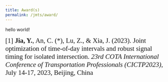 ```yaml
---
title: Award(s)
permalink: /jmts/award/
---
```


<style>
.intro{
font-family:times;
font-size:21px;
}
</style>

hello world!

<div class="intro">
[1] <b>Jia, Y.</b>, An, C. (*), Lu, Z., & Xia, J. (2023). Joint optimization of time-of-day intervals and robust signal timing for isolated intersection. <i>23rd COTA International Conference of Transportation Professionals (CICTP2023)</i>, July 14-17, 2023, Beijing, China
</div>



